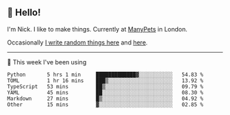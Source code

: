 ## 👋 Hello! 

I'm Nick. I like to make things. Currently at [ManyPets](https://manypets.com) in London.

Occasionally [I write random things here](https://nicksnell.com) and [here](https://twitter.com/nicksnell).

-------

🚀 This week I've been using

<!--START_SECTION:waka-->

```text
Python       5 hrs 1 min     █████████████▓░░░░░░░░░░░   54.83 %
TOML         1 hr 16 mins    ███▒░░░░░░░░░░░░░░░░░░░░░   13.92 %
TypeScript   53 mins         ██▒░░░░░░░░░░░░░░░░░░░░░░   09.79 %
YAML         45 mins         ██░░░░░░░░░░░░░░░░░░░░░░░   08.30 %
Markdown     27 mins         █▒░░░░░░░░░░░░░░░░░░░░░░░   04.92 %
Other        15 mins         ▓░░░░░░░░░░░░░░░░░░░░░░░░   02.85 %
```

<!--END_SECTION:waka-->

